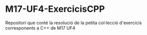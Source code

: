 # M17-UF4-ExercicisCPP
Repositori que conté la resolució de la petita col·lecció d'exercicis corresponents a C++ de M17 UF4
